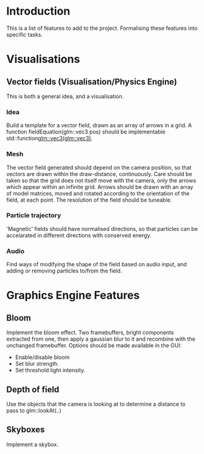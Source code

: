 # Introduction

This is a list of features to add to the project.
Formalising these features into specific tasks.

# Visualisations

## Vector fields (Visualisation/Physics Engine)

This is both a general idea, and a visualisation.

### Idea

Build a template for a vector field, drawn as an array of arrows in a grid.
A function fieldEquation(glm::vec3 pos) should be implementable
std::function<glm::vec3(glm::vec3)>.

### Mesh

The vector field generated should depend on the camera position,
so that vectors are drawn within the draw-distance, continuously.
Care should be taken so that the grid does not itself move with the camera,
only the arrows which appear within an infinite grid.
Arrows should be drawn with an array of model matrices,
moved and rotated according to the orientation of the field,
at each point. The resolution of the field should be tuneable.

### Particle trajectory

'Magnetic' fields should have normalised directions, so that particles
can be accelarated in different directions with conserved energy.

### Audio

Find ways of modifying the shape of the field based on audio input,
and adding or removing particles to/from the field.

# Graphics Engine Features

## Bloom

Implement the bloom effect. Two framebuffers, bright components extracted from one, then apply a gaussian blur to it and recombine with
the unchanged framebuffer.
Options should be made available in the GUI:
- Enable/disable bloom
- Set blur strength.
- Set threshold light intensity.

## Depth of field

Use the objects that the camera is looking at to determine a distance to pass to glm::lookAt(..)

## Skyboxes

Implement a skybox.
<!-- 
# Audio Engine Features

## 

## Multi-track recording

# Physics Engine Features

## Kinetic objects

Force, energy, momentum and 

## OpenCL

Use OpenCL to defer particle position/velocity computation to the GPU in paralell.
-->